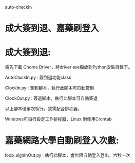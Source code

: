 auto-checkIn

# 成大簽到退、嘉藥刷登入

# 成大簽到退:
需先下載 Chome Driver，將driver exe檔放到Python安裝目錄下。

AutoClockIn.py : 簽到退功能class

ClockIn.py : 簽到腳本，執行此腳本可自動簽到

ClockOut.py : 簽退腳本，執行此腳本可自動簽退

以上腳本僅單次執行，故需配合排程器。

Windows可自行設定工作排程器，Linux 則使用Crontab

# 嘉藥網路大學自動刷登入次數:
loop_signInOut.py : 執行此腳本，會無限自動登入登出，六秒一次

